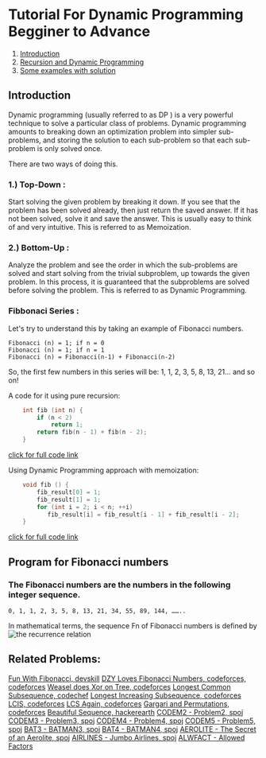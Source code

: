 # Tutorial For Dynamic Programming Begginer to Advance

1.  [Introduction]()
2.  [Recursion and Dynamic Programming](https://www.quora.com/What-is-the-difference-between-dynamic-programming-and-recursion)
3.  [Some examples with solution]()





## Introduction

Dynamic programming (usually referred to as DP ) is a very powerful technique to solve a particular class of problems. Dynamic programming amounts to breaking down an optimization problem into simpler sub-problems, and storing the solution to each sub-problem so that each sub-problem is only solved once.

There are two ways of doing this.

### 1.) Top-Down :
Start solving the given problem by breaking it down. If you see that the problem has been solved already, then just return the saved answer. If it has not been solved, solve it and save the answer. This is usually easy to think of and very intuitive. This is referred to as Memoization.

### 2.) Bottom-Up :
Analyze the problem and see the order in which the sub-problems are solved and start solving from the trivial subproblem, up towards the given problem. In this process, it is guaranteed that the subproblems are solved before solving the problem. This is referred to as Dynamic Programming.


### Fibbonaci Series :
Let's try to understand this by taking an example of Fibonacci numbers.

    Fibonacci (n) = 1; if n = 0
    Fibonacci (n) = 1; if n = 1
    Fibonacci (n) = Fibonacci(n-1) + Fibonacci(n-2)

So, the first few numbers in this series will be: 1, 1, 2, 3, 5, 8, 13, 21... and so on!

A code for it using pure recursion:

```cpp
    int fib (int n) {
        if (n < 2)
            return 1;
        return fib(n - 1) + fib(n - 2);
    }
```
[click for full code link]()

Using Dynamic Programming approach with memoization:
```cpp
    void fib () {
        fib_result[0] = 1;
        fib_result[1] = 1;
        for (int i = 2; i < n; ++i)
           fib_result[i] = fib_result[i - 1] + fib_result[i - 2];
    }
```
[click for full code link]()

## Program for Fibonacci numbers
### The Fibonacci numbers are the numbers in the following integer sequence.
    0, 1, 1, 2, 3, 5, 8, 13, 21, 34, 55, 89, 144, ……..

In mathematical terms, the sequence Fn of Fibonacci numbers is defined by the recurrence relation
<img id="imageF" src="http://blog.innovsystems.com/sites/default/files/styles/blog_poster/public/post_image/fibonacci%20series.gif?itok=Z5C0WmIP"
     style="float: left; margin-right: 10px, height: 100px,disabled: true" />

## Related Problems:
[Fun With Fibonacci, devskill](https://www.devskill.com/CodingProblems/ViewProblem/389)
[DZY Loves Fibonacci Numbers, codeforces, codeforces](http://codeforces.com/problemset/problem/446/C)
[Weasel does Xor on Tree, codeforces](https://www.C.com/SEPT17/problems/WEASELTX)
[Longest Common Subsequence, codechef](https://www.codechef.com/problems/TLCS)
[Longest Increasing Subsequence, codeforces](https://codeforces.com/problemset/problem/568/E)
[LCIS, codeforces](https://codeforces.com/problemset/problem/10/D)
[LCS Again, codeforces](https://codeforces.com/problemset/problem/578/D)
[Gargari and Permutations, codeforces](https://codeforces.com/problemset/problem/463/D)
[Beautiful Sequence, hackerearth](https://www.hackerearth.com/practice/algorithms/dynamic-programming/introduction-to-dynamic-programming-1/practice-problems/algorithm/beautiful-sequence/)
[CODEM2 - Problem2, spoj](https://www.spoj.com/problems/BAT2)
[CODEM3 - Problem3, spoj](https://www.spoj.com/problems/BAT3)
[CODEM4 - Problem4, spoj](https://www.spoj.com/problems/CODEM4/)
[CODEM5 - Problem5, spoj](https://www.spoj.com/problems/CODEM5/)
[BAT3 - BATMAN3, spoj](https://www.spoj.com/problems/BAT3/)
[BAT4 - BATMAN4, spoj](https://www.spoj.com/problems/BAT4/)
[AEROLITE - The Secret of an Aerolite, spoj](https://www.spoj.com/problems/AEROLITE/)
[AIRLINES - Jumbo Airlines, spoj](https://www.spoj.com/problems/AIRLINES/)
[ALWFACT - Allowed Factors](https://www.spoj.com/problems/ALWFACT/)
